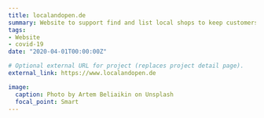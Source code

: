 ```yaml
---
title: localandopen.de
summary: Website to support find and list local shops to keep customers and shops in contact during the corona virus outbreak
tags:
- Website
- covid-19
date: "2020-04-01T00:00:00Z"

# Optional external URL for project (replaces project detail page).
external_link: https://www.localandopen.de

image:
  caption: Photo by Artem Beliaikin on Unsplash
  focal_point: Smart
---
```

